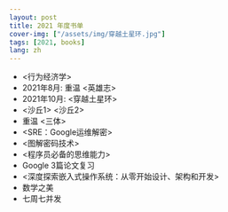 ```yaml
---
layout: post
title: 2021 年度书单
cover-img: ["/assets/img/穿越土星环.jpg"]
tags: [2021, books]
lang: zh
---
```


- <行为经济学>
- 2021年8月: 重温 <英雄志> 
- 2021年10月: <穿越土星环>
- <沙丘1> <沙丘2>
- 重温 <三体>
- <SRE：Google运维解密> 
- <图解密码技术>
- <程序员必备的思维能力>
- Google 3篇论文复习 <GFS> <MapReduce> <BigTable>
- <深度探索嵌入式操作系统：从零开始设计、架构和开发>
- 数学之美
- 七周七并发





